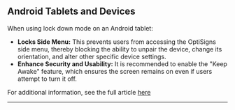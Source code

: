 ## Android Tablets and Devices

When using lock down mode on an Android tablet:

  * **Locks Side Menu:** This prevents users from accessing the OptiSigns side menu, thereby blocking the ability to unpair the device, change its orientation, and alter other specific device settings.
  * **Enhance Security and Usability:** It is recommended to enable the "Keep Awake" feature, which ensures the screen remains on even if users attempt to turn it off.

For additional information, see the full article [here](https://support.optisigns.com/hc/en-us/articles/30310366838803)

---
